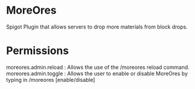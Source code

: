# MoreOres
Spigot Plugin that allows servers to drop more materials from block drops.

# Permissions
moreores.admin.reload : Allows the use of the /moreores reload command.
moreores.admin.toggle : Allows the user to enable or disable MoreOres by typing in /moreores [enable/disable]
